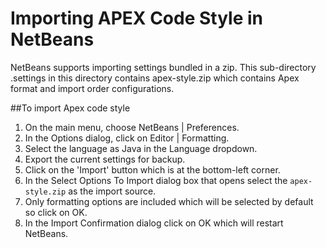 Importing APEX Code Style in NetBeans
=====================================
NetBeans supports importing settings bundled in a zip. 
This sub-directory .settings in this directory contains apex-style.zip which contains Apex format and import order configurations.

##To import Apex code style
1. On the main menu, choose NetBeans | Preferences.
2. In the Options dialog, click on Editor | Formatting.
3. Select the language as Java in the Language dropdown.
4. Export the current settings for backup.
5. Click on the 'Import' button which is at the bottom-left corner.
6. In the Select Options To Import dialog box that opens select the `apex-style.zip` as the import source.
7. Only formatting options are included which will be selected by default so click on OK.
8. In the Import Confirmation dialog click on OK which will restart NetBeans.
